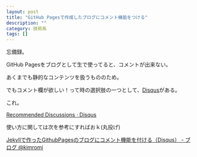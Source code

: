 ```yaml
---
layout: post
title: "GitHub Pagesで作成したブログにコメント機能をつける"
description: ""
category: 技術系
tags: []
---
```




忘備録。

GitHub Pagesをブログとして生で使ってると、コメントが出来ない。

あくまでも静的なコンテンツを扱うもののため。

でもコメント欄が欲しい！って時の選択肢の一つとして、[Disqus](https://disqus.com/)がある。


<!-- more -->

これ。

[Recommended Discussions · Disqus](https://disqus.com/)

使い方に関しては次を参考にすればおｋ(丸投げ)

[Jekyllで作ったGithubPagesのブログにコメント機能を付ける（Disqus） - ブログ @kimromi](http://kimromi.hatenablog.jp/entry/2015/05/07/220722)


